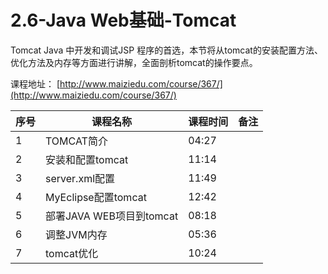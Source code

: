 # 2.6-Java Web基础-Tomcat

Tomcat Java 中开发和调试JSP 程序的首选，本节将从tomcat的安装配置方法、优化方法及内存等方面进行讲解，全面剖析tomcat的操作要点。

课程地址：  [http://www.maiziedu.com/course/367/](http://www.maiziedu.com/course/367/)

| 序号 | 课程名称 | 课程时间 | 备注 | 
| --- | --- | --- | --- | 
| 1 | TOMCAT简介 | 04:27 | |
| 2 | 安装和配置tomcat | 11:14 | |
| 3 | server.xml配置 | 11:49 | |
| 4 | MyEclipse配置tomcat | 12:42 | |
| 5 | 部署JAVA WEB项目到tomcat | 08:18 | |
| 6 | 调整JVM内存 | 05:36 | |
| 7 | tomcat优化 | 10:24 | |

